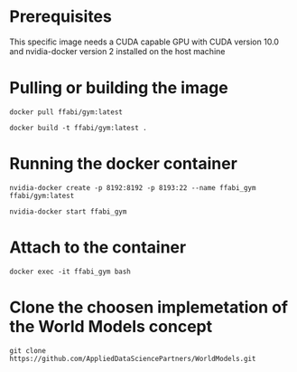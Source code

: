 # Prerequisites
This specific image needs a CUDA capable GPU with CUDA version 10.0 and nvidia-docker version 2 installed on the host machine

# Pulling or building the image

`docker pull ffabi/gym:latest`

`docker build -t ffabi/gym:latest .`

# Running the docker container

`nvidia-docker create -p 8192:8192 -p 8193:22 --name ffabi_gym ffabi/gym:latest`

`nvidia-docker start ffabi_gym`

# Attach to the container

`docker exec -it ffabi_gym bash`

# Clone the choosen implemetation of the World Models concept

`git clone https://github.com/AppliedDataSciencePartners/WorldModels.git`
